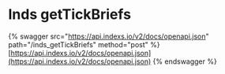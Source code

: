 # Inds getTickBriefs

{% swagger src="https://api.indexs.io/v2/docs/openapi.json" path="/inds_getTickBriefs" method="post" %}
[https://api.indexs.io/v2/docs/openapi.json](https://api.indexs.io/v2/docs/openapi.json)
{% endswagger %}
